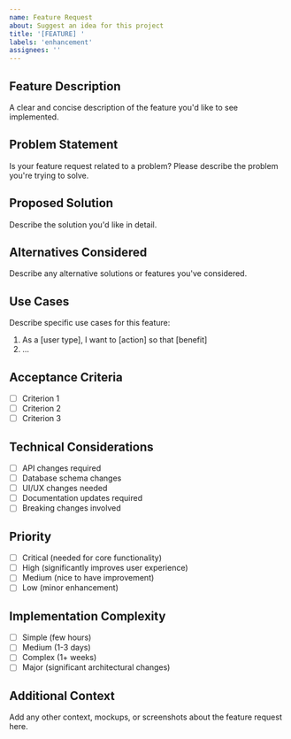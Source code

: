 ```yaml
---
name: Feature Request
about: Suggest an idea for this project
title: '[FEATURE] '
labels: 'enhancement'
assignees: ''
---
```


## Feature Description
A clear and concise description of the feature you'd like to see implemented.

## Problem Statement
Is your feature request related to a problem? Please describe the problem you're trying to solve.

## Proposed Solution
Describe the solution you'd like in detail.

## Alternatives Considered
Describe any alternative solutions or features you've considered.

## Use Cases
Describe specific use cases for this feature:
1. As a [user type], I want to [action] so that [benefit]
2. ...

## Acceptance Criteria
- [ ] Criterion 1
- [ ] Criterion 2
- [ ] Criterion 3

## Technical Considerations
- [ ] API changes required
- [ ] Database schema changes
- [ ] UI/UX changes needed
- [ ] Documentation updates required
- [ ] Breaking changes involved

## Priority
- [ ] Critical (needed for core functionality)
- [ ] High (significantly improves user experience)
- [ ] Medium (nice to have improvement)
- [ ] Low (minor enhancement)

## Implementation Complexity
- [ ] Simple (few hours)
- [ ] Medium (1-3 days)
- [ ] Complex (1+ weeks)
- [ ] Major (significant architectural changes)

## Additional Context
Add any other context, mockups, or screenshots about the feature request here.